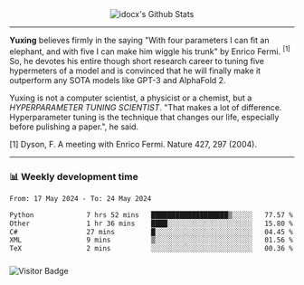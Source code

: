 <div align="center">
    <img align="center" src="https://github-readme-stats.vercel.app/api?username=idocx&show_icons=true&count_private=true&hide_border=true" alt="idocx's Github Stats"></img>
</div>

---

**Yuxing** believes firmly in the saying "With four parameters I can fit an elephant, and with five I can make him wiggle his trunk" by Enrico Fermi. <sup>[1]</sup> So, he devotes his entire though short research career to tuning five hypermeters of a model and is convinced that he will finally make it outperform any SOTA models like GPT-3 and AlphaFold 2.

Yuxing is not a computer scientist, a physicist or a chemist, but a *HYPERPARAMETER TUNING SCIENTIST*. "That makes a lot of difference. Hyperparameter tuning is the technique that changes our life, especially before pulishing a paper.", he said.

[1] Dyson, F. A meeting with Enrico Fermi. Nature 427, 297 (2004).


---

### 📊 Weekly development time
<!--START_SECTION:waka-->

```txt
From: 17 May 2024 - To: 24 May 2024

Python             7 hrs 52 mins   ███████████████████▒░░░░░   77.57 %
Other              1 hr 36 mins    ████░░░░░░░░░░░░░░░░░░░░░   15.80 %
C#                 27 mins         █░░░░░░░░░░░░░░░░░░░░░░░░   04.45 %
XML                9 mins          ▒░░░░░░░░░░░░░░░░░░░░░░░░   01.56 %
TeX                2 mins          ░░░░░░░░░░░░░░░░░░░░░░░░░   00.36 %
```

<!--END_SECTION:waka-->

### 

![Visitor Badge](https://visitor-badge.laobi.icu/badge?page_id=idocx.idocx)